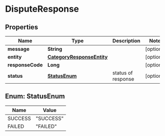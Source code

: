 

# DisputeResponse

## Properties

Name | Type | Description | Notes
------------ | ------------- | ------------- | -------------
**message** | **String** |  |  [optional]
**entity** | [**CategoryResponseEntity**](CategoryResponseEntity.md) |  |  [optional]
**responseCode** | **Long** |  |  [optional]
**status** | [**StatusEnum**](#StatusEnum) | status of response |  [optional]



## Enum: StatusEnum

Name | Value
---- | -----
SUCCESS | &quot;SUCCESS&quot;
FAILED | &quot;FAILED&quot;



